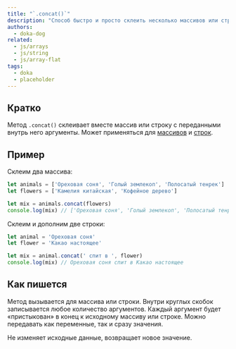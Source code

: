 ```yaml
---
title: "`.concat()`"
description: "Способ быстро и просто склеить несколько массивов или строк."
authors:
  - doka-dog
related:
  - js/arrays
  - js/string
  - js/array-flat
tags:
  - doka
  - placeholder
---
```


## Кратко

Метод `.concat()` склеивает вместе массив или строку с переданными внутрь него аргументы. Может применяться для [массивов](/js/arrays/) и [строк](/js/string/).

## Пример

Склеим два массива:

```js
let animals = ['Ореховая соня', 'Голый землекоп', 'Полосатый тенрек']
let flowers = ['Камелия китайская', 'Кофейное дерево']

let mix = animals.concat(flowers)
console.log(mix) // ['Ореховая соня', 'Голый землекоп', 'Полосатый тенрек', 'Камелия китайская', 'Кофейное дерево']
```

Склеим и дополним две строки:

```js
let animal = 'Ореховая соня'
let flower = 'Какао настоящее'

let mix = animal.concat(' спит в ', flower)
console.log(mix) // Ореховая соня спит в Какао настоящее
```

## Как пишется

Метод вызывается для массива или строки. Внутри круглых скобок записывается любое количество аргументов. Каждый аргумент будет «пристыкован» в конец к исходному массиву или строке. Можно передавать как переменные, так и сразу значения.

Не изменяет исходные данные, возвращает новое значение.
